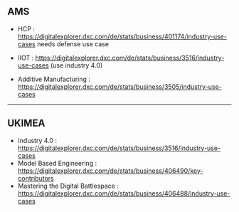 ## AMS

* HCP : https://digitalexplorer.dxc.com/de/stats/business/401174/industry-use-cases
needs defense use case

* IIOT : https://digitalexplorer.dxc.com/de/stats/business/3516/industry-use-cases (use industry 4.0)

* Additive Manufacturing : https://digitalexplorer.dxc.com/de/stats/business/3505/industry-use-cases

---

## UKIMEA
* Industry 4.0 : https://digitalexplorer.dxc.com/de/stats/business/3516/industry-use-cases 
* Model Based Engineering : https://digitalexplorer.dxc.com/de/stats/business/406490/key-contributors 
* Mastering the Digital Battlespace : https://digitalexplorer.dxc.com/de/stats/business/406488/industry-use-cases